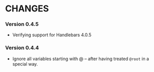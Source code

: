 # CHANGES

### Version 0.4.5

* Verifying support for Handlebars 4.0.5

### Version 0.4.4

* Ignore all variables starting with @ – after having treated `@root` in a special way.